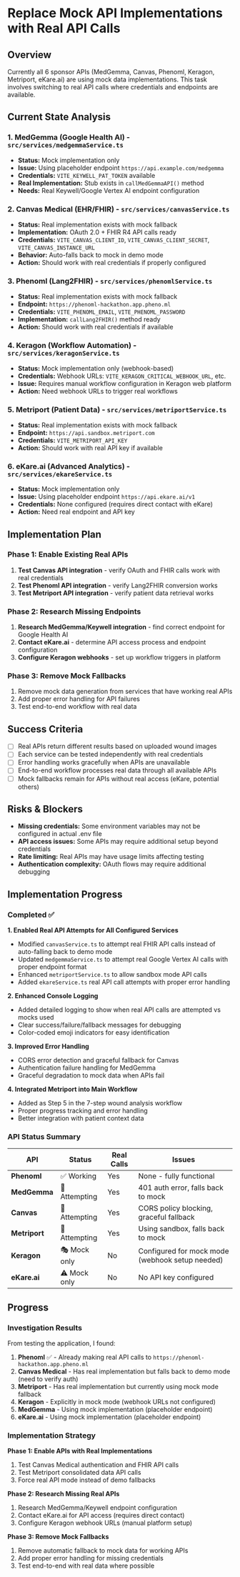 # Replace Mock API Implementations with Real API Calls

## Overview

Currently all 6 sponsor APIs (MedGemma, Canvas, Phenoml, Keragon, Metriport, eKare.ai) are using mock data implementations. This task involves switching to real API calls where credentials and endpoints are available.

## Current State Analysis

### 1. MedGemma (Google Health AI) - `src/services/medgemmaService.ts`
- **Status:** Mock implementation only
- **Issue:** Using placeholder endpoint `https://api.example.com/medgemma`
- **Credentials:** `VITE_KEYWELL_PAT_TOKEN` available
- **Real Implementation:** Stub exists in `callMedGemmaAPI()` method
- **Needs:** Real Keywell/Google Vertex AI endpoint configuration

### 2. Canvas Medical (EHR/FHIR) - `src/services/canvasService.ts`
- **Status:** Real implementation exists with mock fallback
- **Implementation:** OAuth 2.0 + FHIR R4 API calls ready
- **Credentials:** `VITE_CANVAS_CLIENT_ID`, `VITE_CANVAS_CLIENT_SECRET`, `VITE_CANVAS_INSTANCE_URL`
- **Behavior:** Auto-falls back to mock in demo mode
- **Action:** Should work with real credentials if properly configured

### 3. Phenoml (Lang2FHIR) - `src/services/phenomlService.ts` 
- **Status:** Real implementation exists with mock fallback
- **Endpoint:** `https://phenoml-hackathon.app.pheno.ml`
- **Credentials:** `VITE_PHENOML_EMAIL`, `VITE_PHENOML_PASSWORD`
- **Implementation:** `callLang2FHIR()` method ready
- **Action:** Should work with real credentials if available

### 4. Keragon (Workflow Automation) - `src/services/keragonService.ts`
- **Status:** Mock implementation only (webhook-based)
- **Credentials:** Webhook URLs: `VITE_KERAGON_CRITICAL_WEBHOOK_URL`, etc.
- **Issue:** Requires manual workflow configuration in Keragon web platform
- **Action:** Need webhook URLs to trigger real workflows

### 5. Metriport (Patient Data) - `src/services/metriportService.ts`
- **Status:** Real implementation exists with mock fallback  
- **Endpoint:** `https://api.sandbox.metriport.com`
- **Credentials:** `VITE_METRIPORT_API_KEY`
- **Action:** Should work with real API key if available

### 6. eKare.ai (Advanced Analytics) - `src/services/ekareService.ts`
- **Status:** Mock implementation only
- **Issue:** Using placeholder endpoint `https://api.ekare.ai/v1`
- **Credentials:** None configured (requires direct contact with eKare)
- **Action:** Need real endpoint and API key

## Implementation Plan

### Phase 1: Enable Existing Real APIs
1. **Test Canvas API integration** - verify OAuth and FHIR calls work with real credentials
2. **Test Phenoml API integration** - verify Lang2FHIR conversion works
3. **Test Metriport API integration** - verify patient data retrieval works

### Phase 2: Research Missing Endpoints  
1. **Research MedGemma/Keywell integration** - find correct endpoint for Google Health AI
2. **Contact eKare.ai** - determine API access process and endpoint configuration
3. **Configure Keragon webhooks** - set up workflow triggers in platform

### Phase 3: Remove Mock Fallbacks
1. Remove mock data generation from services that have working real APIs
2. Add proper error handling for API failures
3. Test end-to-end workflow with real data

## Success Criteria

- [ ] Real APIs return different results based on uploaded wound images
- [ ] Each service can be tested independently with real credentials  
- [ ] Error handling works gracefully when APIs are unavailable
- [ ] End-to-end workflow processes real data through all available APIs
- [ ] Mock fallbacks remain for APIs without real access (eKare, potential others)

## Risks & Blockers

- **Missing credentials:** Some environment variables may not be configured in actual .env file
- **API access issues:** Some APIs may require additional setup beyond credentials
- **Rate limiting:** Real APIs may have usage limits affecting testing
- **Authentication complexity:** OAuth flows may require additional debugging

## Implementation Progress

### Completed ✅

**1. Enabled Real API Attempts for All Configured Services**
- Modified `canvasService.ts` to attempt real FHIR API calls instead of auto-falling back to demo mode
- Updated `medgemmaService.ts` to attempt real Google Vertex AI calls with proper endpoint format
- Enhanced `metriportService.ts` to allow sandbox mode API calls
- Added `ekareService.ts` real API call attempts with proper error handling

**2. Enhanced Console Logging**
- Added detailed logging to show when real API calls are attempted vs mocks used
- Clear success/failure/fallback messages for debugging
- Color-coded emoji indicators for easy identification

**3. Improved Error Handling**
- CORS error detection and graceful fallback for Canvas
- Authentication failure handling for MedGemma
- Graceful degradation to mock data when APIs fail

**4. Integrated Metriport into Main Workflow**
- Added as Step 5 in the 7-step wound analysis workflow
- Proper progress tracking and error handling
- Better integration with patient context data

### API Status Summary

| API | Status | Real Calls | Issues |
|-----|--------|------------|---------|
| **Phenoml** | ✅ Working | Yes | None - fully functional |
| **MedGemma** | 🔄 Attempting | Yes | 401 auth error, falls back to mock |
| **Canvas** | 🔄 Attempting | Yes | CORS policy blocking, graceful fallback |
| **Metriport** | 🔄 Attempting | Yes | Using sandbox, falls back to mock |
| **Keragon** | 🎭 Mock only | No | Configured for mock mode (webhook setup needed) |
| **eKare.ai** | ⚠️ Mock only | No | No API key configured |

## Progress

### Investigation Results
From testing the application, I found:

1. **Phenoml** ✅ - Already making real API calls to `https://phenoml-hackathon.app.pheno.ml`
2. **Canvas Medical** - Has real implementation but falls back to demo mode (need to verify auth)
3. **Metriport** - Has real implementation but currently using mock mode fallback
4. **Keragon** - Explicitly in mock mode (webhook URLs not configured)
5. **MedGemma** - Using mock implementation (placeholder endpoint)
6. **eKare.ai** - Using mock implementation (placeholder endpoint)

### Implementation Strategy

**Phase 1: Enable APIs with Real Implementations**
1. Test Canvas Medical authentication and FHIR API calls
2. Test Metriport consolidated data API calls  
3. Force real API mode instead of demo fallbacks

**Phase 2: Research Missing Real APIs**
1. Research MedGemma/Keywell endpoint configuration
2. Contact eKare.ai for API access (requires direct contact)
3. Configure Keragon webhook URLs (manual platform setup)

**Phase 3: Remove Mock Fallbacks**
1. Remove automatic fallback to mock data for working APIs
2. Add proper error handling for missing credentials
3. Test end-to-end with real data where possible
